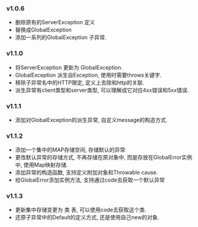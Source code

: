 ### v1.0.6
* 删除原有的ServerException 定义
* 替换成GlobalException
* 添加一系列的GlobalException 子异常.

### v1.1.0
* 将ServerException 更新为 GlobalException.
* GlobalException 派生自Exception, 使用时需要throws关键字.
* 移除子异常名中的HTTP限定, 定义上去除和http的关联.
* 派生异常有client类型和server类型, 可以理解成它对应4xx错误和5xx错误. 

### v1.1.1
* 添加对GlobalException的派生异常, 自定义message的构造方式.

### v1.1.2
* 添加一个集中的MAP存储空间, 存储默认的异常
* 更改默认异常的存储方式, 不再存储在原对象中, 而是存放在GlobalError实例中, 使用Map映射存储.
* 添加异常的构造函数, 支持定义附加对象和Throwable cause.
* 给GlobalError添加实例方法, 支持通过code去获取一个默认异常


### v1.1.3
* 更新集中存储变更为 类 表, 可以使用code去获取这个类.
* 还原子异常中的Default的定义方式, 还是使用自己new的对象. 